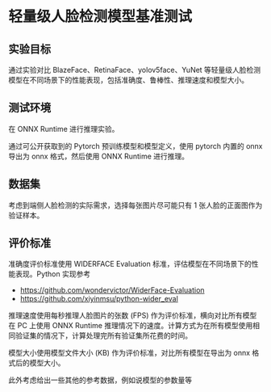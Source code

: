 # 轻量级人脸检测模型基准测试

## 实验目标

通过实验对比 BlazeFace、RetinaFace、yolov5face、YuNet 等轻量级人脸检测模型在不同场景下的性能表现，包括准确度、鲁棒性、推理速度和模型大小。

## 测试环境

在 ONNX Runtime 进行推理实验。

通过可公开获取到的 Pytorch 预训练模型和模型定义，使用 pytorch 内置的 onnx 导出为 onnx 格式，然后使用 ONNX Runtime 进行推理。

## 数据集

考虑到端侧人脸检测的实际需求，选择每张图片尽可能只有 1 张人脸的正面图作为验证样本。

## 评价标准

准确度评价标准使用 WIDERFACE Evaluation 标准，评估模型在不同场景下的性能表现。Python 实现参考
- https://github.com/wondervictor/WiderFace-Evaluation
- https://github.com/xiyinmsu/python-wider_eval

推理速度使用每秒推理人脸图片的张数 (FPS) 作为评价标准，横向对比所有模型在 PC 上使用 ONNX Runtime 推理情况下的速度。计算方式为在所有模型使用相同验证集的情况下，计算处理完所有验证集所花费的时间。

模型大小使用模型文件大小 (KB) 作为评价标准，对比所有模型在导出为 onnx 格式后的模型大小。

此外考虑给出一些其他的参考数据，例如说模型的参数量等
